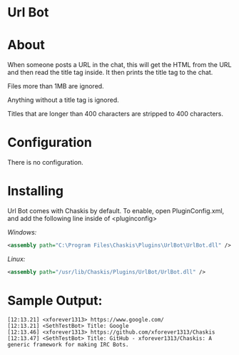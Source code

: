 ﻿Url Bot
==============

About
======
When someone posts a URL in the chat, this will get the HTML from the URL and then read the title tag inside.  It then prints the title tag to the chat.

Files more than 1MB are ignored.

Anything without a title tag is ignored.

Titles that are longer than 400 characters are stripped to 400 characters.

Configuration
=====

There is no configuration.

Installing
======

Url Bot comes with Chaskis by default. To enable, open PluginConfig.xml, and add the following line inside of &lt;pluginconfig&gt;

*Windows:*
```XML
<assembly path="C:\Program Files\Chaskis\Plugins\UrlBot\UrlBot.dll" />
```

*Linux:*
```XML
<assembly path="/usr/lib/Chaskis/Plugins/UrlBot/UrlBot.dll" />
```

Sample Output:
======

```
[12:13.21] <xforever1313> https://www.google.com/
[12:13.21] <SethTestBot> Title: Google
[12:13.46] <xforever1313> https://github.com/xforever1313/Chaskis
[12:13.47] <SethTestBot> Title: GitHub - xforever1313/Chaskis: A generic framework for making IRC Bots.
```
